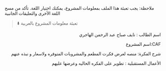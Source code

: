 
ملاحظة: يجب تعبئة هذا الملف بمعلومات المشروع، يمكنك اختيار اللغة. تأكد من مسح اللغة الأخرى والتعليقات الجانبية 
> ⬇️ تعبئة معلومات المشروع بالعربية  

<div dir="rtl">
  
اسم الطالب : نايف صباح عبد الرحمن الهاجري


 CAF:اسم المشروع


 شرح الفكرة: منصه لعرض فكرت المطعم والمشروبات المتوفره ولاسعار و نبذه عنهم


 الأعمال المستقبلية : تطوير على الفكره الحاليه وعرضها عليهم


</div>

